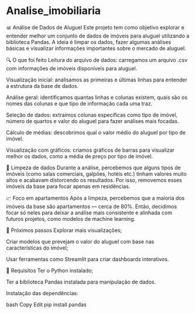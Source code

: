 # Analise_imobiliaria
📊 Análise de Dados de Aluguel
Este projeto tem como objetivo explorar e entender melhor um conjunto de dados de imóveis para aluguel utilizando a biblioteca Pandas. A ideia é limpar os dados, fazer algumas análises básicas e visualizar informações importantes sobre o mercado de aluguel.

🔍 O que foi feito
Leitura do arquivo de dados: carregamos um arquivo .csv com informações de imóveis disponíveis para aluguel.

Visualização inicial: analisamos as primeiras e últimas linhas para entender a estrutura da base de dados.

Análise geral: identificamos quantas linhas e colunas existem, quais são os nomes das colunas e que tipo de informação cada uma traz.

Seleção de dados: extraímos colunas específicas como tipo de imóvel, número de quartos e valor do aluguel para fazer análises mais focadas.

Cálculo de médias: descobrimos qual o valor médio do aluguel por tipo de imóvel.

Visualização com gráficos: criamos gráficos de barras para visualizar melhor os dados, como a média de preço por tipo de imóvel.

🧹 Limpeza de dados
Durante a análise, percebemos que alguns tipos de imóveis (como salas comerciais, galpões, hotéis etc.) tinham valores muito altos e acabavam distorcendo os resultados. Por isso, removemos esses imóveis da base para focar apenas em residências.

📈 Foco em apartamentos
Após a limpeza, percebemos que a maioria dos imóveis da base são apartamentos — cerca de 80%. Então, decidimos focar só neles para deixar a análise mais consistente e alinhada com futuros projetos, como modelos de machine learning.

🎯 Próximos passos
Explorar mais visualizações;

Criar modelos que prevejam o valor do aluguel com base nas características do imóvel;

Usar ferramentas como Streamlit para criar dashboards interativos.

📁 Requisitos
Ter o Python instalado;

Ter a biblioteca Pandas instalada para manipulação de dados.

Instalação das dependências:

bash
Copy
Edit
pip install pandas
